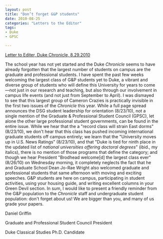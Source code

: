```yaml
---
layout: post
title: "Don’t forget G&P students"
date: 2010-08-25
categories: "Letters to the Editor"
tags:
- Duke
- GPSC

---
```


[Letter to Editer, Duke Chronicle, 8.29.2010][1]

The school year has not yet started and the Duke _Chronicle_ seems to have already forgotten that the largest number of students on campus are the graduate and professional students. I have spent the past few weeks welcoming the largest class of G&P students yet to Duke, a vibrant and diverse group of students who will define this University for years to come—not just in our research and teaching, but also through our involvement in campus life events (and not just from September to April). I was dismayed to see that this largest group of Cameron Crazies is practically invisible in the first two issues of the _Chronicle_ this year. While a full page spread announces the DSG student leadership for orientation (8/23/10), not a single mention of the Graduate & Professional Student Council (GPSC), let alone the other large professional student governments, can be found in the entire issue. While we hear that the a "record class will strain East dorms" (8/23/10), we don't hear that this class has pushed incoming international graduate students off campus entirely; we learn that the "University moves up in U.S. News Ratings" (8/23/10), and that "Duke is tied for ninth place in the updated list of _national universities offering doctoral degrees_" (ibid., my italics), there is no mention of those programs that define the category; and though we hear President "Brodhead welcome[d] the largest class ever" (8/26/10) on Wednesday morning, it completely neglects the fact that he and Graduate School Dean Jo-Rae Wright also welcomed graduate and professional students that same afternoon with moving and exciting speeches. G&P students are here on campus, participating in student activities, using your housing guide, and writing excellent columns in your Green Devil section. In sum, I would like to present a friendly reminder from the G&P population to the _Chronicle_ staff and undergraduate student population: don't forget about us! We are bigger than you, and many of us grade your papers.

Daniel Griffin

Graduate and Professional Student Council President

Duke Classical Studies Ph.D. Candidate

[1]: http://dukechronicle.com/article/dont-forget-gp-students
